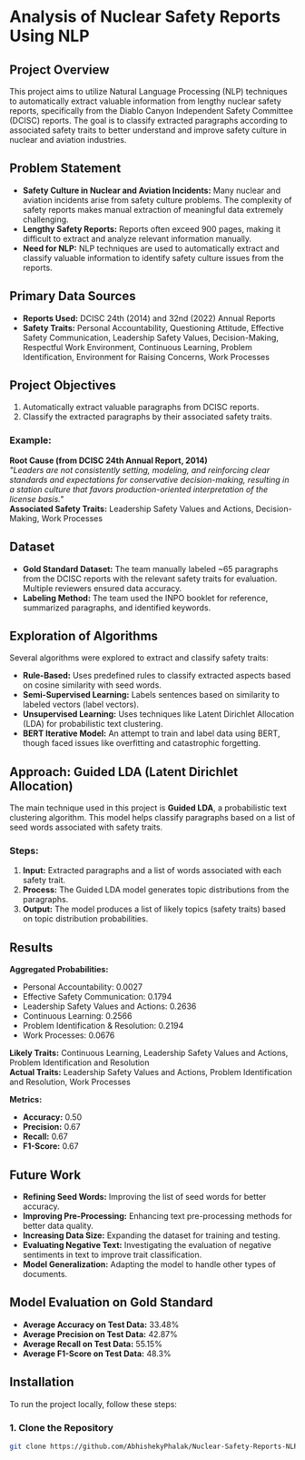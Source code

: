 # Analysis of Nuclear Safety Reports Using NLP

## Project Overview

This project aims to utilize Natural Language Processing (NLP) techniques to automatically extract valuable information from lengthy nuclear safety reports, specifically from the Diablo Canyon Independent Safety Committee (DCISC) reports. The goal is to classify extracted paragraphs according to associated safety traits to better understand and improve safety culture in nuclear and aviation industries.

## Problem Statement

- **Safety Culture in Nuclear and Aviation Incidents:** Many nuclear and aviation incidents arise from safety culture problems. The complexity of safety reports makes manual extraction of meaningful data extremely challenging.
- **Lengthy Safety Reports:** Reports often exceed 900 pages, making it difficult to extract and analyze relevant information manually.
- **Need for NLP:** NLP techniques are used to automatically extract and classify valuable information to identify safety culture issues from the reports.

## Primary Data Sources

- **Reports Used:** DCISC 24th (2014) and 32nd (2022) Annual Reports
- **Safety Traits:** Personal Accountability, Questioning Attitude, Effective Safety Communication, Leadership Safety Values, Decision-Making, Respectful Work Environment, Continuous Learning, Problem Identification, Environment for Raising Concerns, Work Processes

## Project Objectives

1. Automatically extract valuable paragraphs from DCISC reports.
2. Classify the extracted paragraphs by their associated safety traits.

### Example:
**Root Cause (from DCISC 24th Annual Report, 2014)**  
_"Leaders are not consistently setting, modeling, and reinforcing clear standards and expectations for conservative decision-making, resulting in a station culture that favors production-oriented interpretation of the license basis."_  
**Associated Safety Traits:** Leadership Safety Values and Actions, Decision-Making, Work Processes

## Dataset

- **Gold Standard Dataset:** The team manually labeled ~65 paragraphs from the DCISC reports with the relevant safety traits for evaluation. Multiple reviewers ensured data accuracy.
- **Labeling Method:** The team used the INPO booklet for reference, summarized paragraphs, and identified keywords.

## Exploration of Algorithms

Several algorithms were explored to extract and classify safety traits:
- **Rule-Based:** Uses predefined rules to classify extracted aspects based on cosine similarity with seed words.
- **Semi-Supervised Learning:** Labels sentences based on similarity to labeled vectors (label vectors).
- **Unsupervised Learning:** Uses techniques like Latent Dirichlet Allocation (LDA) for probabilistic text clustering.
- **BERT Iterative Model:** An attempt to train and label data using BERT, though faced issues like overfitting and catastrophic forgetting.

## Approach: Guided LDA (Latent Dirichlet Allocation)

The main technique used in this project is **Guided LDA**, a probabilistic text clustering algorithm. This model helps classify paragraphs based on a list of seed words associated with safety traits.

### Steps:
1. **Input:** Extracted paragraphs and a list of words associated with each safety trait.
2. **Process:** The Guided LDA model generates topic distributions from the paragraphs.
3. **Output:** The model produces a list of likely topics (safety traits) based on topic distribution probabilities.

## Results

**Aggregated Probabilities:**
- Personal Accountability: 0.0027
- Effective Safety Communication: 0.1794
- Leadership Safety Values and Actions: 0.2636
- Continuous Learning: 0.2566
- Problem Identification & Resolution: 0.2194
- Work Processes: 0.0676

**Likely Traits:** Continuous Learning, Leadership Safety Values and Actions, Problem Identification and Resolution  
**Actual Traits:** Leadership Safety Values and Actions, Problem Identification and Resolution, Work Processes

**Metrics:**
- **Accuracy:** 0.50
- **Precision:** 0.67
- **Recall:** 0.67
- **F1-Score:** 0.67

## Future Work

- **Refining Seed Words:** Improving the list of seed words for better accuracy.
- **Improving Pre-Processing:** Enhancing text pre-processing methods for better data quality.
- **Increasing Data Size:** Expanding the dataset for training and testing.
- **Evaluating Negative Text:** Investigating the evaluation of negative sentiments in text to improve trait classification.
- **Model Generalization:** Adapting the model to handle other types of documents.

## Model Evaluation on Gold Standard

- **Average Accuracy on Test Data:** 33.48%
- **Average Precision on Test Data:** 42.87%
- **Average Recall on Test Data:** 55.15%
- **Average F1-Score on Test Data:** 48.3%

## Installation

To run the project locally, follow these steps:

### 1. Clone the Repository
```bash
git clone https://github.com/AbhishekyPhalak/Nuclear-Safety-Reports-NLP.git
